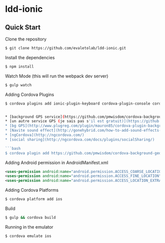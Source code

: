 ldd-ionic
=============


## Quick Start

Clone the repository

```bash
$ git clone https://github.com/evaletolab/ldd-ionic.git
```

Install the dependencies

```bash
$ npm install
```

Watch Mode (this will run the webpack dev server)

```bash
$ gulp watch
```

Adding Cordova Plugins

```bash
$ cordova plugins add ionic-plugin-keyboard cordova-plugin-console cordova-plugin-device


* [background GPS service](https://github.com/pmwisdom/cordova-background-geolocation-services)
* [un autre service GPS (je sais pas s'il est gratuit)](https://github.com/transistorsoft/cordova-background-geolocation-lt)
* [bg GPS](http://www.plugreg.com/plugin/mauron85/cordova-plugin-background-geolocation)
* [Navite sound effect](http://gonehybrid.com/how-to-add-sound-effects-to-your-ionic-app-with-native-audio/)
* [ngCordova](http://ngcordova.com/)
* [social sharing](http://ngcordova.com/docs/plugins/socialSharing/)

```bash
$ cordova plugin add https://github.com/pmwisdom/cordova-background-geolocation-services.git
```

Adding Android permission in AndroidManifest.xml
```XML
<uses-permission android:name="android.permission.ACCESS_COARSE_LOCATION" />
<uses-permission android:name="android.permission.ACCESS_FINE_LOCATION" />
<uses-permission android:name="android.permission.ACCESS_LOCATION_EXTRA_COMMANDS" />
```

Adding Cordova Platforms

```bash
$ cordova platform add ios
```

Build

```bash
$ gulp && cordova build
```

Running in the emulator

```bash
$ cordova emulate ios
```

